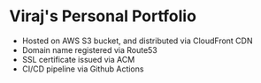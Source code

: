 # Viraj's Personal Portfolio

- Hosted on AWS S3 bucket, and distributed via CloudFront CDN
- Domain name registered via Route53
- SSL certificate issued via ACM
- CI/CD pipeline via Github Actions